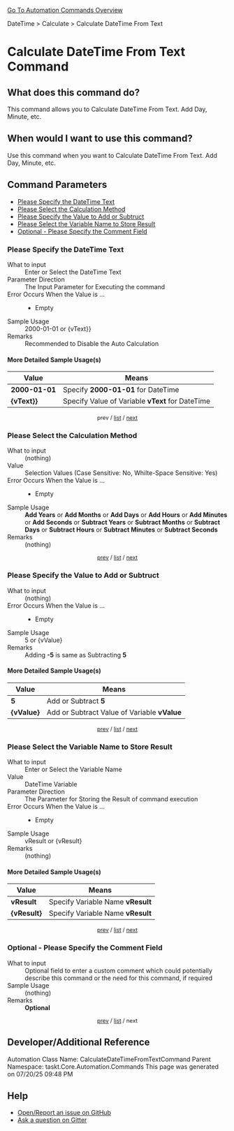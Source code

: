 <!--TITLE: Calculate DateTime From Text Command -->
<!-- SUBTITLE: a command in the DateTime group. -->
[Go To Automation Commands Overview](/automation-commands.md)


DateTime &gt; Calculate &gt; Calculate DateTime From Text


# Calculate DateTime From Text Command


## What does this command do?
This command allows you to Calculate DateTime From Text. Add Day, Minute, etc.


## When would I want to use this command?
Use this command when you want to Calculate DateTime From Text. Add Day, Minute, etc.


<a id="param_list"></a>
## Command Parameters
- [Please Specify the DateTime Text](#param_0)
- [Please Select the Calculation Method](#param_1)
- [Please Specify the Value to Add or Subtruct](#param_2)
- [Please Select the Variable Name to Store Result](#param_3)
- [Optional - Please Specify the Comment Field](#param_4)


<a id="param_0"></a>
### Please Specify the DateTime Text


<dl>
<dt>What to input</dt><dd>Enter or Select the DateTime Text</dd>
<dt>Parameter Direction</dt><dd>The Input Parameter for Executing the command</dd>
<dt>Error Occurs When the Value is ...</dt><dd><ul>
<li>Empty</li>
</ul></dd>
<dt>Sample Usage</dt><dd>2000-01-01 or {vText}}</dd>
<dt>Remarks</dt><dd>Recommended to Disable the Auto Calculation</dd>
</dl>




#### More Detailed Sample Usage(s)
| Value | Means |
|---|---|
| <strong>2000-01-01</strong> | Specify **2000-01-01** for DateTime |
| <strong>{vText}}</strong> | Specify Value of Variable **vText** for DateTime |


<div style="font-size: 90%; text-align: center">


prev / [list](#param_list) / [next](#param_1)


</div>


<a id="param_1"></a>
### Please Select the Calculation Method


<dl>
<dt>What to input</dt><dd>(nothing)</dd>
<dt>Value</dt><dd>Selection Values (Case Sensitive: No, Whilte-Space Sensitive: Yes)</dd>
<dt>Error Occurs When the Value is ...</dt><dd><ul>
<li>Empty</li>
</ul></dd>
<dt>Sample Usage</dt><dd><strong>Add Years</strong> or  <strong>Add Months</strong> or  <strong>Add Days</strong> or  <strong>Add Hours</strong> or  <strong>Add Minutes</strong> or  <strong>Add Seconds</strong> or  <strong>Subtract Years</strong> or  <strong>Subtract Months</strong> or  <strong>Subtract Days</strong> or  <strong>Subtract Hours</strong> or  <strong>Subtract Minutes</strong> or  <strong>Subtract Seconds</strong></dd>
<dt>Remarks</dt><dd>(nothing)</dd>
</dl>




<div style="font-size: 90%; text-align: center">


[prev](#param_1) / [list](#param_list) / [next](#param_2)


</div>


<a id="param_2"></a>
### Please Specify the Value to Add or Subtruct


<dl>
<dt>What to input</dt><dd>(nothing)</dd>
<dt>Error Occurs When the Value is ...</dt><dd><ul>
<li>Empty</li>
</ul></dd>
<dt>Sample Usage</dt><dd>5 or {vValue}</dd>
<dt>Remarks</dt><dd>Adding <strong>-5</strong> is same as Subtracting <strong>5</strong></dd>
</dl>




#### More Detailed Sample Usage(s)
| Value | Means |
|---|---|
| <strong>5</strong> | Add or Subtract **5** |
| <strong>{vValue}</strong> | Add or Subtract Value of Variable **vValue** |


<div style="font-size: 90%; text-align: center">


[prev](#param_2) / [list](#param_list) / [next](#param_3)


</div>


<a id="param_3"></a>
### Please Select the Variable Name to Store Result


<dl>
<dt>What to input</dt><dd>Enter or Select the Variable Name</dd>
<dt>Value</dt><dd>DateTime Variable</dd>
<dt>Parameter Direction</dt><dd>The Parameter for Storing the Result of command execution</dd>
<dt>Error Occurs When the Value is ...</dt><dd><ul>
<li>Empty</li>
</ul></dd>
<dt>Sample Usage</dt><dd>vResult or {vResult}</dd>
<dt>Remarks</dt><dd>(nothing)</dd>
</dl>




#### More Detailed Sample Usage(s)
| Value | Means |
|---|---|
| <strong>vResult</strong> | Specify Variable Name **vResult** |
| <strong>{vResult}</strong> | Specify Variable Name **vResult** |


<div style="font-size: 90%; text-align: center">


[prev](#param_3) / [list](#param_list) / [next](#param_4)


</div>


<a id="param_4"></a>
### Optional - Please Specify the Comment Field


<dl>
<dt>What to input</dt><dd>Optional field to enter a custom comment which could potentially describe this command or the need for this command, if required</dd>
<dt>Sample Usage</dt><dd>(nothing)</dd>
<dt>Remarks</dt><dd><strong>Optional</strong><br></dd>
</dl>




<div style="font-size: 90%; text-align: center">


[prev](#param_4) / [list](#param_list) / next


</div>


## Developer/Additional Reference
Automation Class Name: CalculateDateTimeFromTextCommand
Parent Namespace: taskt.Core.Automation.Commands
This page was generated on 07/20/25 09:48 PM


## Help
- [Open/Report an issue on GitHub](https://github.com/rcktrncn/taskt/issues/new)
- [Ask a question on Gitter](https://gitter.im/taskt-rpa/Lobby)
